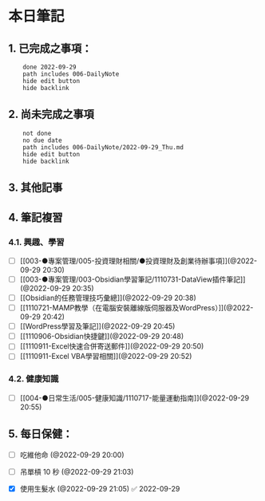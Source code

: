 
# 本日筆記

## 1. 已完成之事項：
```tasks
	done 2022-09-29
	path includes 006-DailyNote
	hide edit button 
	hide backlink
```

## 2. 尚未完成之事項
```tasks
	not done
	no due date
	path includes 006-DailyNote/2022-09-29_Thu.md
	hide edit button 
	hide backlink
```

## 3. 其他記事

## 4. 筆記複習
### 4.1. 興趣、學習
- [ ] [[003-●專案管理/005-投資理財相關/●投資理財及創業待辦事項]](@2022-09-29 20:30)
- [ ] [[003-●專案管理/003-Obsidian學習筆記/1110731-DataView插件筆記]](@2022-09-29 20:35)
- [ ] [[Obsidian的任務管理技巧彙總]](@2022-09-29 20:38)
- [ ] [[1110721-MAMP教學（在電腦安裝離線版伺服器及WordPress）]](@2022-09-29 20:42)
- [ ] [[WordPress學習及筆記]](@2022-09-29 20:45)
- [ ] [[1110906-Obsidian快捷鍵]](@2022-09-29 20:48)
- [ ] [[1110911-Excel快速合併寄送郵件]](@2022-09-29 20:50)
- [ ] [[1110911-Excel VBA學習相關]](@2022-09-29 20:52)

### 4.2. 健康知識
- [ ] [[004-●日常生活/005-健康知識/1110717-能量運動指南]](@2022-09-29 20:55)

## 5. 每日保健：
- [ ] 吃維他命 (@2022-09-29 20:00)
- [ ] 吊單槓 10 秒 (@2022-09-29 21:03)
- [x] 使用生髮水 (@2022-09-29 21:05) ✅ 2022-09-29


